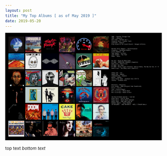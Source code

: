 ```yaml
---
layout: post
title: "My Top Albums [ as of May 2019 ]"
date: 2019-05-20
---
```

![My Top Albums](/images/topsters2.png)

top text
*bottom text*
